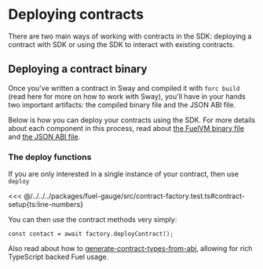<script setup>
  import { data } from '../../versions.data'
  const { forc } = data
  const url = `https://fuellabs.github.io/sway/v${forc}/book/introduction/index.html`
</script>

# Deploying contracts

There are two main ways of working with contracts in the SDK: deploying a contract with SDK or using the SDK to interact with existing contracts.

## Deploying a contract binary

Once you've written a contract in Sway and compiled it with `forc build` (read <a :href="url" target="_blank" rel="noreferrer">here</a> for more on how to work with Sway), you'll have in your hands two important artifacts: the compiled binary file and the JSON ABI file.

Below is how you can deploy your contracts using the SDK. For more details about each component in this process, read about [the FuelVM binary file](./the-fuelvm-binary-file.md) and [the JSON ABI file](../abi-typegen/).

### The deploy functions

If you are only interested in a single instance of your contract, then use `deploy`

<<< @/../../../packages/fuel-gauge/src/contract-factory.test.ts#contract-setup{ts:line-numbers}

You can then use the contract methods very simply:

```ts:line-numbers
const contact = await factory.deployContract();
```

Also read about how to [generate-contract-types-from-abi](../abi-typegen/generate-contract-types-from-abi.md), allowing for rich TypeScript backed Fuel usage.
